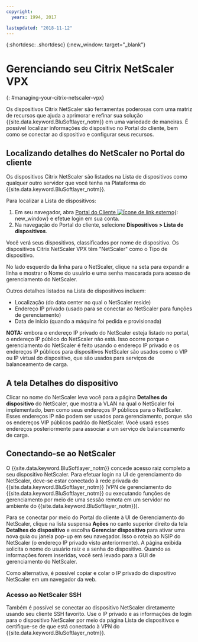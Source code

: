 ```yaml
---
copyright:
  years: 1994, 2017

lastupdated: "2018-11-12"
---
```


{:shortdesc: .shortdesc}
{:new_window: target="_blank"}

# Gerenciando seu Citrix NetScaler VPX
{: #managing-your-citrix-netscaler-vpx}

Os dispositivos Citrix NetScaler são ferramentas poderosas com uma matriz de recursos que ajuda a aprimorar e refinar sua solução {{site.data.keyword.BluSoftlayer_notm}} em uma variedade de maneiras. É possível localizar informações do dispositivo no Portal do cliente, bem como se conectar ao dispositivo e configurar seus recursos.  

## Localizando detalhes do NetScaler no Portal do cliente

Os dispositivos Citrix NetScaler são listados na Lista de dispositivos como qualquer outro servidor que você tenha na Plataforma do {{site.data.keyword.BluSoftlayer_notm}}.

Para localizar a Lista de dispositivos:

1. Em seu navegador, abra [Portal do Cliente ![Ícone de link externo](../../icons/launch-glyph.svg "Ícone de link externo")](https://control.softlayer.com/){: new_window} e efetue login em sua conta.
2. Na navegação do Portal do cliente, selecione **Dispositivos > Lista de dispositivos**.

Você verá seus dispositivos, classificados por nome de dispositivo. Os dispositivos Citrix NetScaler VPX têm "NetScaler" como o Tipo de dispositivo. 

No lado esquerdo da linha para o NetScaler, clique na seta para expandir a linha e mostrar o Nome do usuário e uma senha mascarada para acesso de gerenciamento do NetScaler. 

Outros detalhes listados na Lista de dispositivos incluem: 

* Localização (do data center no qual o NetScaler reside)
* Endereço IP privado (usado para se conectar ao NetScaler para funções de gerenciamento)
* Data de início (quando a máquina foi pedida e provisionada)

**NOTA:** embora o endereço IP privado do NetScaler esteja listado no portal, o endereço IP público do NetScaler não está. Isso ocorre porque o gerenciamento do NetScaler é feito usando o endereço IP privado e os endereços IP públicos para dispositivos NetScaler são usados como o VIP ou IP virtual do dispositivo, que são usados para serviços de balanceamento de carga.

## A tela Detalhes do dispositivo 

Clicar no nome do NetScaler leva você para a página **Detalhes do dispositivo** do NetScaler, que mostra a VLAN na qual o NetScaler foi implementado, bem como seus endereços IP públicos para o NetScaler. Esses endereços IP não podem ser usados para gerenciamento, porque são os endereços VIP públicos padrão do NetScaler. Você usará esses endereços posteriormente para associar a um serviço de balanceamento de carga.

## Conectando-se ao NetScaler

O {{site.data.keyword.BluSoftlayer_notm}} concede acesso raiz completo a seu dispositivo NetScaler. Para efetuar login na UI de gerenciamento do NetScaler, deve-se estar conectado à rede privada do {{site.data.keyword.BluSoftlayer_notm}} (VPN de gerenciamento do {{site.data.keyword.BluSoftlayer_notm}} ou executando funções de gerenciamento por meio de uma sessão remota em um servidor no ambiente do {{site.data.keyword.BluSoftlayer_notm}}). 

Para se conectar por meio do Portal do cliente à UI de Gerenciamento do NetScaler, clique na lista suspensa **Ações** no canto superior direito da tela **Detalhes do dispositivo** e escolha **Gerenciar dispositivo** para ativar uma nova guia ou janela pop-up em seu navegador. Isso o roteia ao NSIP do NetScaler (o endereço IP privado visto anteriormente). A página exibida solicita o nome do usuário raiz e a senha do dispositivo. Quando as informações forem inseridas, você será levado para a GUI de gerenciamento do NetScaler. 

Como alternativa, é possível copiar e colar o IP privado do dispositivo NetScaler em um navegador da web.

### Acesso ao NetScaler SSH

Também é possível se conectar ao dispositivo NetScaler diretamente usando seu cliente SSH favorito. Use o IP privado e as informações de login para o dispositivo NetScaler por meio da página Lista de dispositivos e certifique-se de que está conectado à VPN do {{site.data.keyword.BluSoftlayer_notm}}. 
